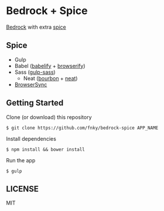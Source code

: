 # Bedrock + Spice

[Bedrock](http://tilomitra.github.io/bedrock) with extra [spice](#spice)

## Spice

- Gulp
- Babel ([babelify](https://github.com/babel/babelify) + [browserify](https://github.com/substack/node-browserify))
- Sass ([gulp-sass](https://github.com/dlmanning/gulp-sass))
    - Neat ([bourbon](https://github.com/thoughtbot/bourbon) + [neat](https://github.com/thoughtbot/neat))
- [BrowserSync](http://www.browsersync.io)

## Getting Started

Clone (or download) this repository

    $ git clone https://github.com/fnky/bedrock-spice APP_NAME

Install dependencies

    $ npm install && bower install

Run the app

    $ gulp

## LICENSE

MIT
